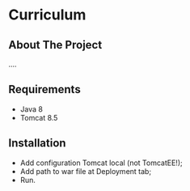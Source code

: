 # Curriculum

<!-- ABOUT THE PROJECT -->
## About The Project
....

## Requirements
- Java 8
- Tomcat 8.5

## Installation
- Add configuration Tomcat local (not TomcatEE!);
- Add path to war file at Deployment tab;
- Run.


